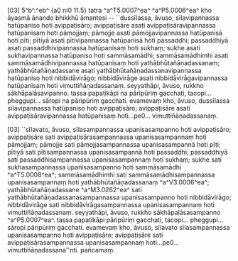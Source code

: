[03] 5^b^.^eb^ {a0 ni0  11.5} tatra ^a^T5.0007^ea^ ^a^P5.0006^ea^ kho āyasmā ānando  bhikkhū āmantesi -- ``dussīlassa, āvuso, sīlavipannassa  hatūpaniso hoti avippaṭisāro; avippaṭisāre asati  avippaṭisāravipannassa hatūpanisaṃ hoti pāmojjaṃ; pāmojje asati  pāmojjavipannassa hatūpanisā hoti pīti; pītiyā asati  pītivipannassa hatūpanisā hoti passaddhi; passaddhiyā asati  passaddhivipannassa hatūpanisaṃ hoti sukhaṃ; sukhe asati sukhavipannassa  hatūpaniso hoti sammāsamādhi; sammāsamādhimhi asati  sammāsamādhivipannassa hatūpanisaṃ hoti yathābhūtañāṇadassanaṃ;  yathābhūtañāṇadassane asati yathābhūtañāṇadassanavipannassa hatūpaniso  hoti nibbidāvirāgo; nibbidāvirāge asati  nibbidāvirāgavipannassa hatūpanisaṃ hoti vimuttiñāṇadassanaṃ.  seyyathāpi, āvuso, rukkho sākhāpalāsavipanno. tassa papaṭikāpi  na pāripūriṃ gacchati, tacopi... pheggupi... sāropi na pāripūriṃ  gacchati. evamevaṃ kho, āvuso, dussīlassa sīlavipannassa  hatūpaniso hoti avippaṭisāro; avippaṭisāre asati  avippaṭisāravipannassa hatūpanisaṃ hoti...pe0... vimuttiñāṇadassanaṃ.

[03] ``sīlavato, āvuso, sīlasampannassa upanisasampanno hoti  avippaṭisāro; avippaṭisāre sati avippaṭisārasampannassa  upanisasampannaṃ hoti pāmojjaṃ; pāmojje sati pāmojjasampannassa  upanisasampannā hoti pīti; pītiyā sati pītisampannassa  upanisasampannā hoti passaddhi; passaddhiyā sati passaddhisampannassa  upanisasampannaṃ hoti sukhaṃ; sukhe sati sukhasampannassa  upanisasampanno hoti sammāsamādhi ^a^T5.0008^ea^; sammāsamādhimhi sati  sammāsamādhisampannassa upanisasampannaṃ hoti yathābhūtañāṇadassanaṃ  ^a^V3.0006^ea^; yathābhūtañāṇadassane ^a^M3.0262^ea^ sati yathābhūtañāṇadassanasampannassa upanisasampanno  hoti nibbidāvirāgo; nibbidāvirāge sati  nibbidāvirāgasampannassa upanisasampannaṃ hoti vimuttiñāṇadassanaṃ.  seyyathāpi, āvuso, rukkho sākhāpalāsasampanno ^a^P5.0007^ea^.  tassa papaṭikāpi pāripūriṃ gacchati, tacopi... pheggupi... sāropi  pāripūriṃ gacchati. evamevaṃ kho, āvuso, sīlavato sīlasampannassa  upanisasampanno hoti avippaṭisāro; avippaṭisāre sati  avippaṭisārasampannassa upanisasampannaṃ hoti...pe0...  vimuttiñāṇadassana''nti. pañcamaṃ.